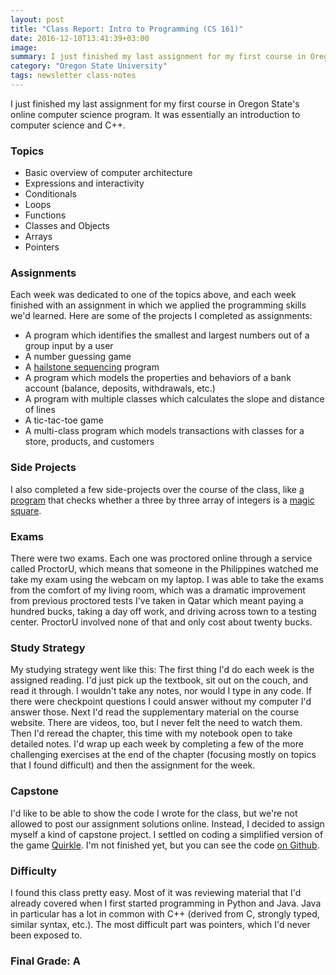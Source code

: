 ```yaml
---
layout: post
title: "Class Report: Intro to Programming (CS 161)"
date: 2016-12-10T13:41:39+03:00
image: 
summary: I just finished my last assignment for my first course in Oregon State's online computer science program. Here's a summary.
category: "Oregon State University"
tags: newsletter class-notes
---
```


I just finished my last assignment for my first course in Oregon State's online computer science program. It was essentially an introduction to computer science and C++. 

### Topics

- Basic overview of computer architecture
- Expressions and interactivity
- Conditionals
- Loops
- Functions
- Classes and Objects
- Arrays
- Pointers

### Assignments

Each week was dedicated to one of the topics above, and each week finished with an assignment in which we applied the programming skills we'd learned. Here are some of the projects I completed as assignments: 

- A program which identifies the smallest and largest numbers out of a group input by a user
- A number guessing game
- A [hailstone sequencing](https://en.wikipedia.org/wiki/Collatz_conjecture) program
- A program which models the properties and behaviors of a bank account (balance, deposits, withdrawals, etc.)
- A program with multiple classes which calculates the slope and distance of lines
- A tic-tac-toe game
- A multi-class program which models transactions with classes for a store, products, and customers

### Side Projects

I also completed a few side-projects over the course of the class, like [a program](https://gist.github.com/alxmjo/435c61716a24aa27fe6bb7567dda1eef) that checks whether a three by three array of integers is a [magic square](https://en.wikipedia.org/wiki/Magic_square).

### Exams

There were two exams. Each one was proctored online through a service called ProctorU, which means that someone in the Philippines watched me take my exam using the webcam on my laptop. I was able to take the exams from the comfort of my living room, which was a dramatic improvement from previous proctored tests I've taken in Qatar which meant paying a hundred bucks, taking a day off work, and driving across town to a testing center. ProctorU involved none of that and only cost about twenty bucks.

### Study Strategy

My studying strategy went like this: The first thing I'd do each week is the assigned reading. I'd just pick up the textbook, sit out on the couch, and read it through. I wouldn't take any notes, nor would I type in any code. If there were checkpoint questions I could answer without my computer I'd answer those. Next I'd read the supplementary material on the course website. There are videos, too, but I never felt the need to watch them. Then I'd reread the chapter, this time with my notebook open to take detailed notes. I'd wrap up each week by completing a few of the more challenging exercises at the end of the chapter (focusing mostly on topics that I found difficult) and then the assignment for the week.

### Capstone

I'd like to be able to show the code I wrote for the class, but we're not allowed to post our assignment solutions online. Instead, I decided to assign myself a kind of capstone project. I settled on coding a simplified version of the game [Quirkle](https://en.wikipedia.org/wiki/Qwirkle). I'm not finished yet, but you can see the code [on Github](https://github.com/alxmjo/Quirk).

### Difficulty

I found this class pretty easy. Most of it was reviewing material that I'd already covered when I first started programming in Python and Java. Java in particular has a lot in common with C++ (derived from C, strongly typed, similar syntax, etc.). The most difficult part was pointers, which I'd never been exposed to. 

### Final Grade: A